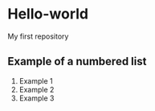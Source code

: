 # Hello-world
My first repository
## Example of a numbered list
1. Example 1
2. Example 2
3. Example 3
